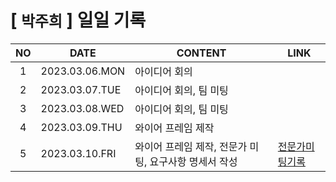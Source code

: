 # [ `박주희` ] 일일 기록

| NO  | DATE           | CONTENT                                               | LINK                                                                                                                                                                      |
| :-: | -------------- | ----------------------------------------------------- | ------------------------------------------------------------------------------------------------------------------------------------------------------------------------- |
|  1  | 2023.03.06.MON | 아이디어 회의                                         |                                                                                                                                                                           |
|  2  | 2023.03.07.TUE | 아이디어 회의, 팀 미팅                                |                                                                                                                                                                           |
|  3  | 2023.03.08.WED | 아이디어 회의, 팀 미팅                                |                                                                                                                                                                           |
|  4  | 2023.03.09.THU | 와이어 프레임 제작                                    |                                                                                                                                                                           |
|  5  | 2023.03.10.FRI | 와이어 프레임 제작, 전문가 미팅, 요구사항 명세서 작성 | [전문가미팅기록](https://lab.ssafy.com/s08-bigdata-dist-sub2/S08P22A507/-/blob/parkjuhee/parkjuhee/%EC%A0%84%EB%AC%B8%EA%B0%80_%EB%AF%B8%ED%8C%85_%EA%B8%B0%EB%A1%9D.pdf) |
